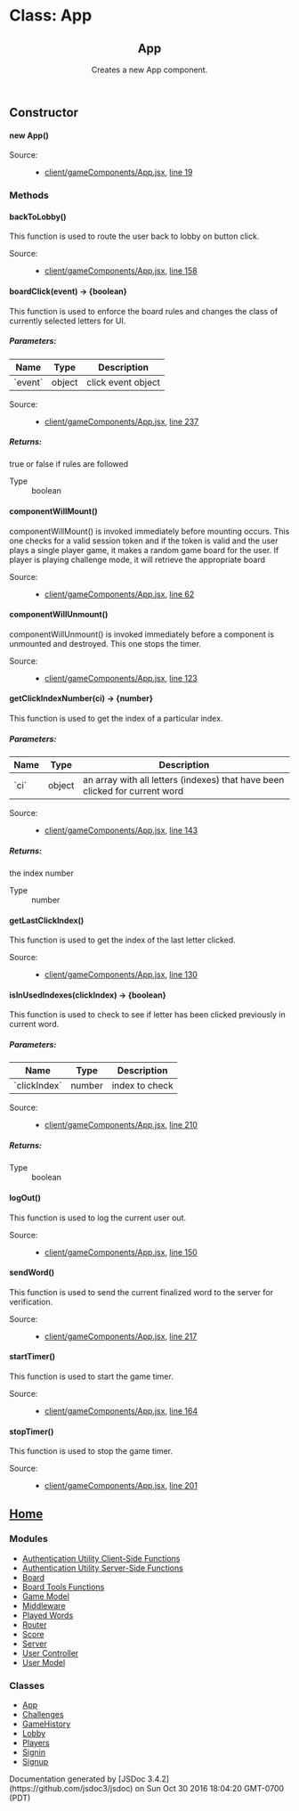 <div id="main">

# Class: App

<section>

<header>

## App

<div class="class-description">Creates a new App component.</div>

</header>

<article>

<div class="container-overview">

## Constructor

#### <span class="type-signature"></span>new App<span class="signature">()</span><span class="type-signature"></span>

<dl class="details">

<dt class="tag-source">Source:</dt>

<dd class="tag-source">

*   [client/gameComponents/App.jsx](client_gameComponents_App.jsx.html), [line 19](client_gameComponents_App.jsx.html#line19)

</dd>

</dl>

</div>

### Methods

#### <span class="type-signature"></span>backToLobby<span class="signature">()</span><span class="type-signature"></span>

<div class="description">This function is used to route the user back to lobby on button click.</div>

<dl class="details">

<dt class="tag-source">Source:</dt>

<dd class="tag-source">

*   [client/gameComponents/App.jsx](client_gameComponents_App.jsx.html), [line 158](client_gameComponents_App.jsx.html#line158)

</dd>

</dl>

#### <span class="type-signature"></span>boardClick<span class="signature">(event)</span> <span class="type-signature">→ {boolean}</span>

<div class="description">This function is used to enforce the board rules and changes the class of currently selected letters for UI.</div>

##### Parameters:

<table class="params">

<thead>

<tr>

<th>Name</th>

<th>Type</th>

<th class="last">Description</th>

</tr>

</thead>

<tbody>

<tr>

<td class="name">`event`</td>

<td class="type"><span class="param-type">object</span></td>

<td class="description last">click event object</td>

</tr>

</tbody>

</table>

<dl class="details">

<dt class="tag-source">Source:</dt>

<dd class="tag-source">

*   [client/gameComponents/App.jsx](client_gameComponents_App.jsx.html), [line 237](client_gameComponents_App.jsx.html#line237)

</dd>

</dl>

##### Returns:

<div class="param-desc">true or false if rules are followed</div>

<dl>

<dt>Type</dt>

<dd><span class="param-type">boolean</span></dd>

</dl>

#### <span class="type-signature"></span>componentWillMount<span class="signature">()</span><span class="type-signature"></span>

<div class="description">componentWillMount() is invoked immediately before mounting occurs. This one checks for a valid session token and if the token is valid and the user plays a single player game, it makes a random game board for the user. If player is playing challenge mode, it will retrieve the appropriate board</div>

<dl class="details">

<dt class="tag-source">Source:</dt>

<dd class="tag-source">

*   [client/gameComponents/App.jsx](client_gameComponents_App.jsx.html), [line 62](client_gameComponents_App.jsx.html#line62)

</dd>

</dl>

#### <span class="type-signature"></span>componentWillUnmount<span class="signature">()</span><span class="type-signature"></span>

<div class="description">componentWillUnmount() is invoked immediately before a component is unmounted and destroyed. This one stops the timer.</div>

<dl class="details">

<dt class="tag-source">Source:</dt>

<dd class="tag-source">

*   [client/gameComponents/App.jsx](client_gameComponents_App.jsx.html), [line 123](client_gameComponents_App.jsx.html#line123)

</dd>

</dl>

#### <span class="type-signature"></span>getClickIndexNumber<span class="signature">(ci)</span> <span class="type-signature">→ {number}</span>

<div class="description">This function is used to get the index of a particular index.</div>

##### Parameters:

<table class="params">

<thead>

<tr>

<th>Name</th>

<th>Type</th>

<th class="last">Description</th>

</tr>

</thead>

<tbody>

<tr>

<td class="name">`ci`</td>

<td class="type"><span class="param-type">object</span></td>

<td class="description last">an array with all letters (indexes) that have been clicked for current word</td>

</tr>

</tbody>

</table>

<dl class="details">

<dt class="tag-source">Source:</dt>

<dd class="tag-source">

*   [client/gameComponents/App.jsx](client_gameComponents_App.jsx.html), [line 143](client_gameComponents_App.jsx.html#line143)

</dd>

</dl>

##### Returns:

<div class="param-desc">the index number</div>

<dl>

<dt>Type</dt>

<dd><span class="param-type">number</span></dd>

</dl>

#### <span class="type-signature"></span>getLastClickIndex<span class="signature">()</span><span class="type-signature"></span>

<div class="description">This function is used to get the index of the last letter clicked.</div>

<dl class="details">

<dt class="tag-source">Source:</dt>

<dd class="tag-source">

*   [client/gameComponents/App.jsx](client_gameComponents_App.jsx.html), [line 130](client_gameComponents_App.jsx.html#line130)

</dd>

</dl>

#### <span class="type-signature"></span>isInUsedIndexes<span class="signature">(clickIndex)</span> <span class="type-signature">→ {boolean}</span>

<div class="description">This function is used to check to see if letter has been clicked previously in current word.</div>

##### Parameters:

<table class="params">

<thead>

<tr>

<th>Name</th>

<th>Type</th>

<th class="last">Description</th>

</tr>

</thead>

<tbody>

<tr>

<td class="name">`clickIndex`</td>

<td class="type"><span class="param-type">number</span></td>

<td class="description last">index to check</td>

</tr>

</tbody>

</table>

<dl class="details">

<dt class="tag-source">Source:</dt>

<dd class="tag-source">

*   [client/gameComponents/App.jsx](client_gameComponents_App.jsx.html), [line 210](client_gameComponents_App.jsx.html#line210)

</dd>

</dl>

##### Returns:

<dl>

<dt>Type</dt>

<dd><span class="param-type">boolean</span></dd>

</dl>

#### <span class="type-signature"></span>logOut<span class="signature">()</span><span class="type-signature"></span>

<div class="description">This function is used to log the current user out.</div>

<dl class="details">

<dt class="tag-source">Source:</dt>

<dd class="tag-source">

*   [client/gameComponents/App.jsx](client_gameComponents_App.jsx.html), [line 150](client_gameComponents_App.jsx.html#line150)

</dd>

</dl>

#### <span class="type-signature"></span>sendWord<span class="signature">()</span><span class="type-signature"></span>

<div class="description">This function is used to send the current finalized word to the server for verification.</div>

<dl class="details">

<dt class="tag-source">Source:</dt>

<dd class="tag-source">

*   [client/gameComponents/App.jsx](client_gameComponents_App.jsx.html), [line 217](client_gameComponents_App.jsx.html#line217)

</dd>

</dl>

#### <span class="type-signature"></span>startTimer<span class="signature">()</span><span class="type-signature"></span>

<div class="description">This function is used to start the game timer.</div>

<dl class="details">

<dt class="tag-source">Source:</dt>

<dd class="tag-source">

*   [client/gameComponents/App.jsx](client_gameComponents_App.jsx.html), [line 164](client_gameComponents_App.jsx.html#line164)

</dd>

</dl>

#### <span class="type-signature"></span>stopTimer<span class="signature">()</span><span class="type-signature"></span>

<div class="description">This function is used to stop the game timer.</div>

<dl class="details">

<dt class="tag-source">Source:</dt>

<dd class="tag-source">

*   [client/gameComponents/App.jsx](client_gameComponents_App.jsx.html), [line 201](client_gameComponents_App.jsx.html#line201)

</dd>

</dl>

</article>

</section>

</div>

<nav>

## [Home](index.html)

### Modules

*   [Authentication Utility Client-Side Functions](module-Authentication%2520Utility%2520Client-Side%2520Functions.html)
*   [Authentication Utility Server-Side Functions](module-Authentication%2520Utility%2520Server-Side%2520Functions.html)
*   [Board](module-Board.html)
*   [Board Tools Functions](module-Board%2520Tools%2520Functions.html)
*   [Game Model](module-Game%2520Model.html)
*   [Middleware](module-Middleware.html)
*   [Played Words](module-Played%2520Words.html)
*   [Router](module-Router.html)
*   [Score](module-Score.html)
*   [Server](module-Server.html)
*   [User Controller](module-User%2520Controller.html)
*   [User Model](module-User%2520Model.html)

### Classes

*   [App](App.html)
*   [Challenges](Challenges.html)
*   [GameHistory](GameHistory.html)
*   [Lobby](Lobby.html)
*   [Players](Players.html)
*   [Signin](Signin.html)
*   [Signup](Signup.html)

</nav>

<footer>Documentation generated by [JSDoc 3.4.2](https://github.com/jsdoc3/jsdoc) on Sun Oct 30 2016 18:04:20 GMT-0700 (PDT)</footer>

<script>prettyPrint();</script>